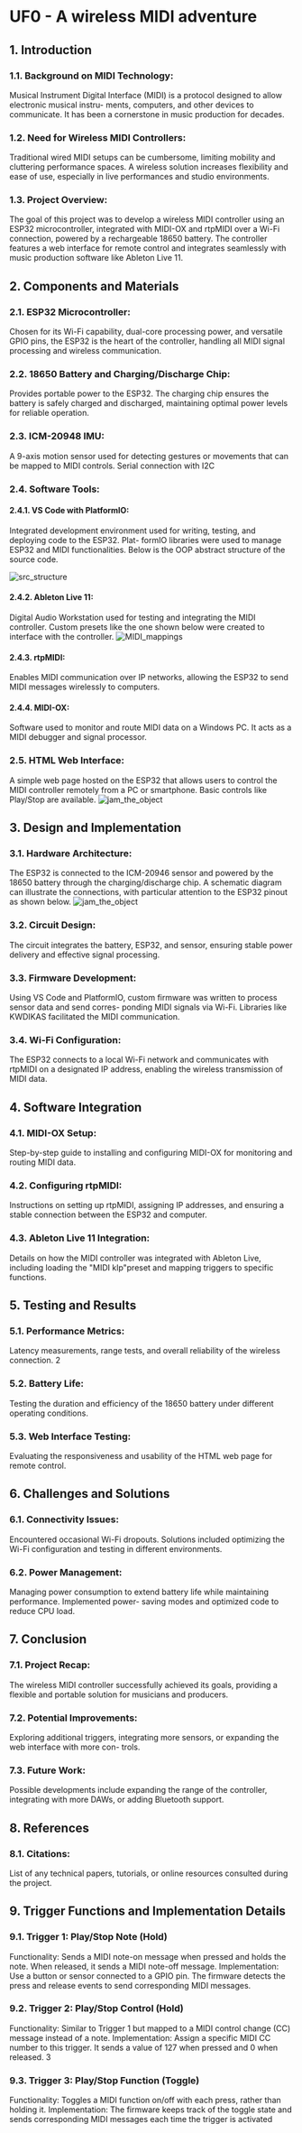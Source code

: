 # UF0 - A wireless MIDI adventure
## 1. Introduction
### 1.1. Background on MIDI Technology:
Musical Instrument Digital Interface (MIDI) is a protocol designed to allow electronic musical instru-
ments, computers, and other devices to communicate. It has been a cornerstone in music production for
decades.
### 1.2. Need for Wireless MIDI Controllers:
Traditional wired MIDI setups can be cumbersome, limiting mobility and cluttering performance spaces.
A wireless solution increases flexibility and ease of use, especially in live performances and studio
environments.
### 1.3. Project Overview:
The goal of this project was to develop a wireless MIDI controller using an ESP32 microcontroller,
integrated with MIDI-OX and rtpMIDI over a Wi-Fi connection, powered by a rechargeable 18650
battery. The controller features a web interface for remote control and integrates seamlessly with music
production software like Ableton Live 11.
## 2. Components and Materials
### 2.1. ESP32 Microcontroller:
Chosen for its Wi-Fi capability, dual-core processing power, and versatile GPIO pins, the ESP32 is the
heart of the controller, handling all MIDI signal processing and wireless communication.
### 2.2. 18650 Battery and Charging/Discharge Chip:
Provides portable power to the ESP32. The charging chip ensures the battery is safely charged and
discharged, maintaining optimal power levels for reliable operation.
### 2.3. ICM-20948 IMU:
A 9-axis motion sensor used for detecting gestures or movements that can be mapped to MIDI controls.
Serial connection with I2C
### 2.4. Software Tools:
#### 2.4.1. VS Code with PlatformIO:
Integrated development environment used for writing, testing, and deploying code to the ESP32. Plat-
formIO libraries were used to manage ESP32 and MIDI functionalities. Below is the OOP abstract structure of the source code.

![src_structure](https://github.com/Amphicheiras/Wireless-MIDI-controller-DEMO/blob/MIDI-controller/media/src_structure.png?raw=true)
#### 2.4.2. Ableton Live 11:
Digital Audio Workstation used for testing and integrating the MIDI controller. Custom presets like the one shown below were created to interface with the controller.
![MIDI_mappings](https://github.com/Amphicheiras/Wireless-MIDI-controller-DEMO/blob/MIDI-controller/media/MIDI_mappings.png?raw=true)
#### 2.4.3. rtpMIDI:
Enables MIDI communication over IP networks, allowing the ESP32 to send MIDI messages wirelessly
to computers.
#### 2.4.4. MIDI-OX:
Software used to monitor and route MIDI data on a Windows PC. It acts as a MIDI debugger and signal
processor.
### 2.5. HTML Web Interface:
A simple web page hosted on the ESP32 that allows users to control the MIDI controller remotely from
a PC or smartphone. Basic controls like Play/Stop are available.
![jam_the_object](https://github.com/Amphicheiras/Wireless-MIDI-controller-DEMO/blob/MIDI-controller/media/Webpage_-_Jam_the_object.png?raw=true)
## 3. Design and Implementation
### 3.1. Hardware Architecture:
The ESP32 is connected to the ICM-20946 sensor and powered by the 18650 battery through the
charging/discharge chip. A schematic diagram can illustrate the connections, with particular attention
to the ESP32 pinout as shown below.
![jam_the_object](https://github.com/Amphicheiras/Wireless-MIDI-controller-DEMO/blob/MIDI-controller/media/ESP32_pinout.png?raw=true)
### 3.2. Circuit Design:
The circuit integrates the battery, ESP32, and sensor, ensuring stable power delivery and effective signal
processing.
### 3.3. Firmware Development:
Using VS Code and PlatformIO, custom firmware was written to process sensor data and send corres-
ponding MIDI signals via Wi-Fi. Libraries like KWDIKAS facilitated the MIDI communication.
### 3.4. Wi-Fi Configuration:
The ESP32 connects to a local Wi-Fi network and communicates with rtpMIDI on a designated IP
address, enabling the wireless transmission of MIDI data.
## 4. Software Integration
### 4.1. MIDI-OX Setup:
Step-by-step guide to installing and configuring MIDI-OX for monitoring and routing MIDI data.
### 4.2. Configuring rtpMIDI:
Instructions on setting up rtpMIDI, assigning IP addresses, and ensuring a stable connection between
the ESP32 and computer.
### 4.3. Ableton Live 11 Integration:
Details on how the MIDI controller was integrated with Ableton Live, including loading the "MIDI
klp"preset and mapping triggers to specific functions.
## 5. Testing and Results
### 5.1. Performance Metrics:
Latency measurements, range tests, and overall reliability of the wireless connection.
2
### 5.2. Battery Life:
Testing the duration and efficiency of the 18650 battery under different operating conditions.
### 5.3. Web Interface Testing:
Evaluating the responsiveness and usability of the HTML web page for remote control.
## 6. Challenges and Solutions
### 6.1. Connectivity Issues:
Encountered occasional Wi-Fi dropouts. Solutions included optimizing the Wi-Fi configuration and
testing in different environments.
### 6.2. Power Management:
Managing power consumption to extend battery life while maintaining performance. Implemented power-
saving modes and optimized code to reduce CPU load.
## 7. Conclusion
### 7.1. Project Recap:
The wireless MIDI controller successfully achieved its goals, providing a flexible and portable solution
for musicians and producers.
### 7.2. Potential Improvements:
Exploring additional triggers, integrating more sensors, or expanding the web interface with more con-
trols.
### 7.3. Future Work:
Possible developments include expanding the range of the controller, integrating with more DAWs, or
adding Bluetooth support.
## 8. References
### 8.1. Citations:
List of any technical papers, tutorials, or online resources consulted during the project.
## 9. Trigger Functions and Implementation Details
### 9.1. Trigger 1: Play/Stop Note (Hold)
Functionality: Sends a MIDI note-on message when pressed and holds the note. When released, it sends
a MIDI note-off message. Implementation: Use a button or sensor connected to a GPIO pin. The firmware
detects the press and release events to send corresponding MIDI messages.
### 9.2. Trigger 2: Play/Stop Control (Hold)
Functionality: Similar to Trigger 1 but mapped to a MIDI control change (CC) message instead of a note.
Implementation: Assign a specific MIDI CC number to this trigger. It sends a value of 127 when pressed
and 0 when released.
3
### 9.3. Trigger 3: Play/Stop Function (Toggle)
Functionality: Toggles a MIDI function on/off with each press, rather than holding it. Implementation:
The firmware keeps track of the toggle state and sends corresponding MIDI messages each time the
trigger is activated
